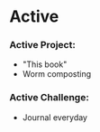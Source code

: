# Active

### Active Project:

* "This book"
* Worm composting

### Active Challenge:

* Journal everyday



